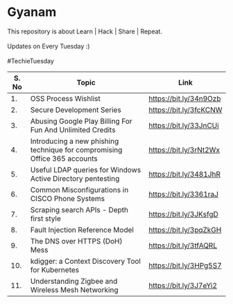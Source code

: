 # Gyanam
This repository is about Learn | Hack | Share | Repeat. 
<br><br>Updates on Every Tuesday :)<br> <br>
#TechieTuesday
<br>
<smart-table>
        <table>
            <thead>
                <tr>
                    <th scope="col">S. No</th>
                    <th scope="col">Topic</th>
                    <th scope="col">Link</th>
                  </tr>
            </thead>
            <tbody>
              <td>1.</td><td>OSS Process Wishlist</td><td>https://bit.ly/34n9Ozb</td></tr>
              <td>2.</td><td>Secure Development Series</td><td>https://bit.ly/3fcKCNW</td></tr>
              <td>3.</td><td>Abusing Google Play Billing For Fun And Unlimited Credits</td><td>https://bit.ly/33JnCUi</td></tr>
              <td>4.</td><td>Introducing a new phishing technique for compromising Office 365 accounts</td><td>https://bit.ly/3rNt2Wx</td></tr>
              <td>5.</td><td>Useful LDAP queries for Windows Active Directory pentesting</td><td>https://bit.ly/3481JhR</td></tr>
              <td>6.</td><td>Common Misconfigurations in CISCO Phone Systems</td><td>https://bit.ly/3361raJ</td></tr>
              <td>7.</td><td>Scraping search APIs - Depth first style</td><td>https://bit.ly/3JKsfgD</td></tr>
              <td>8.</td><td>Fault Injection Reference Model</td><td>https://bit.ly/3pqZkGH</td></tr>
              <td>9.</td><td>The DNS over HTTPS (DoH) Mess</td><td>https://bit.ly/3tfAQRL</td></tr>
              <td>10.</td><td>kdigger: a Context Discovery Tool for Kubernetes</td><td>https://bit.ly/3HPg5S7</td></tr>
              <td>11.</td><td>Understanding Zigbee and Wireless Mesh Networking</td><td>https://bit.ly/3J7eYi2</td></tr>
             </tbody>
        </table>
</smart-table>
